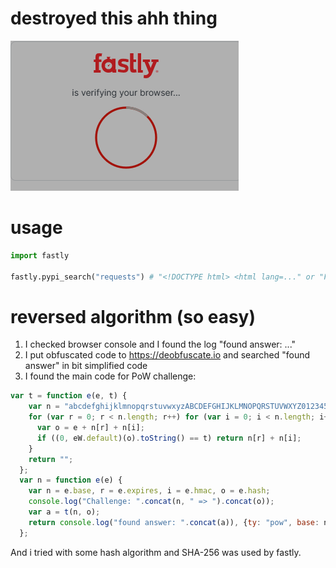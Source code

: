 # destroyed this ahh thing
![your_network_isnt_good](https://raw.githubusercontent.com/hemusuku86/fastly_browser_check_reverse/refs/heads/main/%E3%82%B9%E3%82%AF%E3%83%AA%E3%83%BC%E3%83%B3%E3%82%B7%E3%83%A7%E3%83%83%E3%83%88%202025-06-05%20003639.png)
# usage
```py
import fastly

fastly.pypi_search("requests") # "<!DOCTYPE html> <html lang=..." or "Failed to solve fastly check"
```
# reversed algorithm (so easy)
1. I checked browser console and I found the log "found answer: ..."<br>
2. I put obfuscated code to https://deobfuscate.io and searched "found answer" in bit simplified code<br>
3. I found the main code for PoW challenge:
```js
var t = function e(e, t) {
    var n = "abcdefghijklmnopqrstuvwxyzABCDEFGHIJKLMNOPQRSTUVWXYZ0123456789";
    for (var r = 0; r < n.length; r++) for (var i = 0; i < n.length; i++) {
      var o = e + n[r] + n[i];
      if ((0, eW.default)(o).toString() == t) return n[r] + n[i];
    }
    return "";
  };
  var n = function e(e) {
    var n = e.base, r = e.expires, i = e.hmac, o = e.hash;
    console.log("Challenge: ".concat(n, " => ").concat(o));
    var a = t(n, o);
    return console.log("found answer: ".concat(a)), {ty: "pow", base: n, answer: a, hmac: i, expires: r};
  };
```
And i tried with some hash algorithm and SHA-256 was used by fastly.<br>
